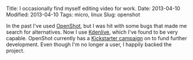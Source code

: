 Title: I occasionally find myself editing video for work.
Date: 2013-04-10
Modified: 2013-04-10
Tags: micro, linux
Slug: openshot

In the past I've used [OpenShot](http://www.openshot.org/), but I was hit with some bugs that made me search for alternatives. Now I use [Kdenlive](http://www.kdenlive.org/), which I've found to be very capable. OpenShot currently has a [Kickstarter campaign](http://www.kickstarter.com/projects/421164014/openshot-video-editor-for-windows-mac-and-linux) on to fund further development. Even though I'm no longer a user, I happily backed the project.
